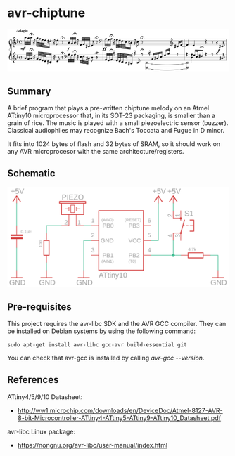 # avr-chiptune

![If music be the food of love, play on!](assets/sheet_music.PNG?raw=true "")

## Summary

A brief program that plays a pre-written chiptune melody on an Atmel ATtiny10 microprocessor
that, in its SOT-23 packaging, is smaller than a grain of rice.
The music is played with a small piezoelectric sensor (buzzer).
Classical audiophiles may recognize Bach's Toccata and Fugue in D minor.

It fits into 1024 bytes of flash and 32 bytes of SRAM, so it should work on any
AVR microprocesor with the same architecture/registers.

## Schematic

![Hardware diagram](assets/schematic.png?raw=true "")

## Pre-requisites

This project requires the avr-libc SDK and the AVR GCC compiler. They can be
installed on Debian systems by using the following command:

```
sudo apt-get install avr-libc gcc-avr build-essential git
```

You can check that avr-gcc is installed by calling *avr-gcc --version*.

## References

ATtiny4/5/9/10 Datasheet:
- http://ww1.microchip.com/downloads/en/DeviceDoc/Atmel-8127-AVR-8-bit-Microcontroller-ATtiny4-ATtiny5-ATtiny9-ATtiny10_Datasheet.pdf

avr-libc Linux package:
- https://nongnu.org/avr-libc/user-manual/index.html

